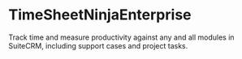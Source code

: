 # TimeSheetNinjaEnterprise
Track time and measure productivity against any and all modules in SuiteCRM, including support cases and project tasks.
